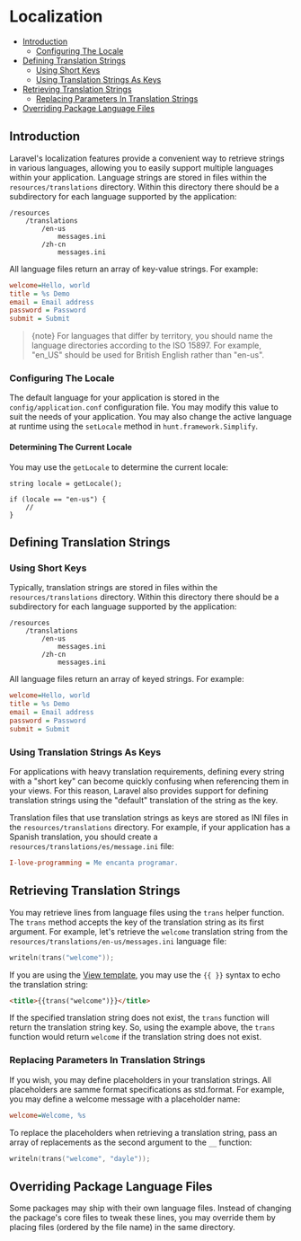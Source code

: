 # Localization

- [Introduction](#introduction)
    - [Configuring The Locale](#configuring-the-locale)
- [Defining Translation Strings](#defining-translation-strings)
    - [Using Short Keys](#using-short-keys)
    - [Using Translation Strings As Keys](#using-translation-strings-as-keys)
- [Retrieving Translation Strings](#retrieving-translation-strings)
    - [Replacing Parameters In Translation Strings](#replacing-parameters-in-translation-strings)
- [Overriding Package Language Files](#overriding-package-language-files)

<a name="introduction"></a>
## Introduction

Laravel's localization features provide a convenient way to retrieve strings in various languages, allowing you to easily support multiple languages within your application. Language strings are stored in files within the `resources/translations` directory. Within this directory there should be a subdirectory for each language supported by the application:

    /resources
        /translations
            /en-us
                messages.ini
            /zh-cn
                messages.ini

All language files return an array of key-value strings. For example:

```ini
welcome=Hello, world
title = %s Demo
email = Email address
password = Password
submit = Submit
```

> {note} For languages that differ by territory, you should name the language directories according to the ISO 15897. For example, "en_US" should be used for British English rather than "en-us".

<a name="configuring-the-locale"></a>
### Configuring The Locale

The default language for your application is stored in the `config/application.conf` configuration file. You may modify this value to suit the needs of your application. You may also change the active language at runtime using the `setLocale` method in  `hunt.framework.Simplify`.

#### Determining The Current Locale

You may use the `getLocale` to determine the current locale:

    string locale = getLocale();

    if (locale == "en-us") {
        //
    }

<a name="defining-translation-strings"></a>
## Defining Translation Strings

<a name="using-short-keys"></a>
### Using Short Keys

Typically, translation strings are stored in files within the `resources/translations` directory. Within this directory there should be a subdirectory for each language supported by the application:

    /resources
        /translations
            /en-us
                messages.ini
            /zh-cn
                messages.ini

All language files return an array of keyed strings. For example:

```ini
welcome=Hello, world
title = %s Demo
email = Email address
password = Password
submit = Submit
```

<a name="using-translation-strings-as-keys"></a>
### Using Translation Strings As Keys

For applications with heavy translation requirements, defining every string with a "short key" can become quickly confusing when referencing them in your views. For this reason, Laravel also provides support for defining translation strings using the "default" translation of the string as the key.

Translation files that use translation strings as keys are stored as INI files in the `resources/translations` directory. For example, if your application has a Spanish translation, you should create a `resources/translations/es/message.ini` file:

```ini
I-love-programming = Me encanta programar.
```

<a name="retrieving-translation-strings"></a>
## Retrieving Translation Strings

You may retrieve lines from language files using the `trans` helper function. The `trans` method accepts the key of the translation string as its first argument. For example, let's retrieve the `welcome` translation string from the `resources/translations/en-us/messages.ini` language file:
```d
writeln(trans("welcome"));
```

If you are using the [View template](/views.md), you may use the `{{ }}` syntax to echo the translation string:
```html
<title>{{trans("welcome")}}</title>
```

If the specified translation string does not exist, the `trans` function will return the translation string key. So, using the example above, the `trans` function would return `welcome` if the translation string does not exist.


<a name="replacing-parameters-in-translation-strings"></a>
### Replacing Parameters In Translation Strings

If you wish, you may define placeholders in your translation strings. All placeholders are samme format specifications as std.format. For example, you may define a welcome message with a placeholder name:

```ini
welcome=Welcome, %s
```

To replace the placeholders when retrieving a translation string, pass an array of replacements as the second argument to the `__` function:
```d
writeln(trans("welcome", "dayle"));
```

<a name="overriding-package-language-files"></a>
## Overriding Package Language Files

Some packages may ship with their own language files. Instead of changing the package's core files to tweak these lines, you may override them by placing files (ordered by the file name) in the same directory.
